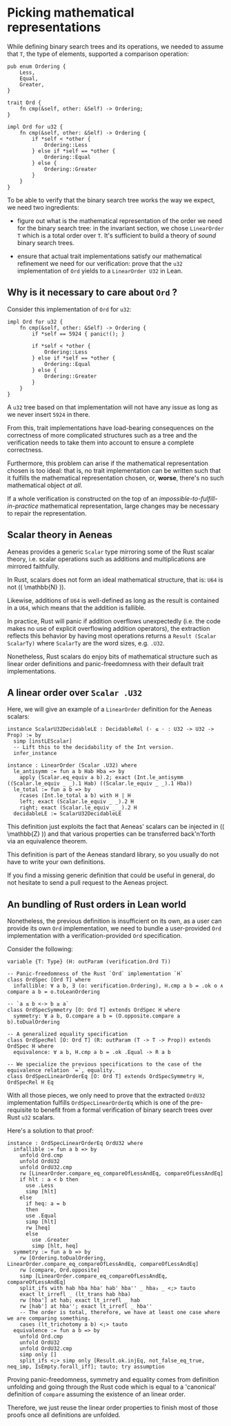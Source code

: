# Picking mathematical representations

While defining binary search trees and its operations, we needed to assume that `T`, the type of elements, supported a comparison operation:

```rust,noplayground
pub enum Ordering {
    Less,
    Equal,
    Greater,
}

trait Ord {
    fn cmp(&self, other: &Self) -> Ordering;
}

impl Ord for u32 {
    fn cmp(&self, other: &Self) -> Ordering {
        if *self < *other {
            Ordering::Less
        } else if *self == *other {
            Ordering::Equal
        } else {
            Ordering::Greater
        }
    }
}
```

To be able to verify that the binary search tree works the way we expect, we need two ingredients:

- figure out what is the mathematical representation of the order we need for the binary search tree: in the invariant section, we chose `LinearOrder T` which is a total order over `T`. It's sufficient to build a theory of *sound* binary search trees.

- ensure that actual trait implementations satisfy our mathematical refinement we need for our verification: prove that the `u32` implementation of `Ord` yields to a `LinearOrder U32` in Lean.

## Why is it necessary to care about `Ord` ?

Consider this implementation of `Ord` for `u32`:

```rust,noplayground
impl Ord for u32 {
    fn cmp(&self, other: &Self) -> Ordering {
        if *self == 5924 { panic!(); }
        
        if *self < *other {
            Ordering::Less
        } else if *self == *other {
            Ordering::Equal
        } else {
            Ordering::Greater
        }
    }
}
```

A `u32` tree based on that implementation will not have any issue as long as we never insert `5924` in there.

From this, trait implementations have load-bearing consequences on the correctness of more complicated structures such as a tree and the verification needs to take them into account to ensure a complete correctness.

Furthermore, this problem can arise if the mathematical representation chosen is too ideal: that is, no trait implementation can be written such that it fulfills the mathematical representation chosen, or, **worse**, there's no such mathematical object *at all*.

If a whole verification is constructed on the top of an *impossible-to-fulfill-in-practice* mathematical representation, large changes may be necessary to repair the representation.

## Scalar theory in Aeneas

Aeneas provides a generic `Scalar` type mirroring some of the Rust scalar theory, i.e. scalar operations such as additions and multiplications are mirrored faithfully.

In Rust, scalars does not form an ideal mathematical structure, that is: `U64` is not \(( \mathbb{N} \)).

Likewise, additions of `U64` is well-defined as long as the result is contained in a `U64`, which means that the addition is fallible. 

In practice, Rust will panic if addition overflows unexpectedly (i.e. the code makes no use of explicit overflowing addition operators), the extraction reflects this behavior by having most operations returns a `Result (Scalar ScalarTy)` where `ScalarTy` are the word sizes, e.g. `.U32`.

Nonetheless, Rust scalars do enjoy bits of mathematical structure such as linear order definitions and panic-freedomness with their default trait implementations.

## A linear order over `Scalar .U32`

Here, we will give an example of a `LinearOrder` definition for the Aeneas scalars:

```lean
instance ScalarU32DecidableLE : DecidableRel (· ≤ · : U32 -> U32 -> Prop) := by
  simp [instLEScalar]
  -- Lift this to the decidability of the Int version.
  infer_instance

instance : LinearOrder (Scalar .U32) where
  le_antisymm := fun a b Hab Hba => by
    apply (Scalar.eq_equiv a b).2; exact (Int.le_antisymm ((Scalar.le_equiv _ _).1 Hab) ((Scalar.le_equiv _ _).1 Hba))
  le_total := fun a b => by
    rcases (Int.le_total a b) with H | H 
    left; exact (Scalar.le_equiv _ _).2 H 
    right; exact (Scalar.le_equiv _ _).2 H
  decidableLE := ScalarU32DecidableLE
```

This definition just exploits the fact that Aeneas' scalars can be injected in \(( \mathbb{Z} \)) and that various properties can be transferred back'n'forth via an equivalence theorem.

This definition is part of the Aeneas standard library, so you usually do not have to write your own definitions.

If you find a missing generic definition that could be useful in general, do not hesitate to send a pull request to the Aeneas project.

## An bundling of Rust orders in Lean world

Nonetheless, the previous definition is insufficient on its own, as a user can provide its own `Ord` implementation, we need to bundle a user-provided `Ord` implementation with a verification-provided `Ord` specification.

Consider the following:

```lean
variable {T: Type} (H: outParam (verification.Ord T))

-- Panic-freedomness of the Rust `Ord` implementation `H`
class OrdSpec [Ord T] where
  infallible: ∀ a b, ∃ (o: verification.Ordering), H.cmp a b = .ok o ∧ compare a b = o.toLeanOrdering

-- `a ≤ b <-> b ≥ a`
class OrdSpecSymmetry [O: Ord T] extends OrdSpec H where
  symmetry: ∀ a b, O.compare a b = (O.opposite.compare a b).toDualOrdering

-- A generalized equality specification
class OrdSpecRel [O: Ord T] (R: outParam (T -> T -> Prop)) extends OrdSpec H where
  equivalence: ∀ a b, H.cmp a b = .ok .Equal -> R a b

-- We specialize the previous specifications to the case of the equivalence relation `=`, equality.
class OrdSpecLinearOrderEq [O: Ord T] extends OrdSpecSymmetry H, OrdSpecRel H Eq
```

With all those pieces, we only need to prove that the extracted `OrdU32` implementation fulfills `OrdSpecLinearOrderEq` which is one of the pre-requisite to benefit from a formal verification of binary search trees over Rust `u32` scalars.

Here's a solution to that proof:

```lean
instance : OrdSpecLinearOrderEq OrdU32 where
  infallible := fun a b => by
    unfold Ord.cmp
    unfold OrdU32
    unfold OrdU32.cmp
    rw [LinearOrder.compare_eq_compareOfLessAndEq, compareOfLessAndEq]
    if hlt : a < b then 
      use .Less
      simp [hlt]
    else
      if heq: a = b
      then
      use .Equal
      simp [hlt]
      rw [heq]
      else
        use .Greater
        simp [hlt, heq]
  symmetry := fun a b => by
    rw [Ordering.toDualOrdering, LinearOrder.compare_eq_compareOfLessAndEq, compareOfLessAndEq]
    rw [compare, Ord.opposite]
    simp [LinearOrder.compare_eq_compareOfLessAndEq, compareOfLessAndEq]
    split_ifs with hab hba hba' hab' hba'' _ hba₃ _ <;> tauto
    exact lt_irrefl _ (lt_trans hab hba)
    rw [hba'] at hab; exact lt_irrefl _ hab
    rw [hab'] at hba''; exact lt_irrefl _ hba''
    -- The order is total, therefore, we have at least one case where we are comparing something.
    cases (lt_trichotomy a b) <;> tauto
  equivalence := fun a b => by
    unfold Ord.cmp
    unfold OrdU32
    unfold OrdU32.cmp
    simp only []
    split_ifs <;> simp only [Result.ok.injEq, not_false_eq_true, neq_imp, IsEmpty.forall_iff]; tauto; try assumption
```

Proving panic-freedomness, symmetry and equality comes from definition unfolding and going through the Rust code which is equal to a 'canonical' definition of `compare` assuming the existence of an linear order.

Therefore, we just reuse the linear order properties to finish most of those proofs once all definitions are unfolded.
